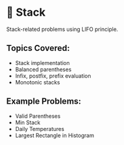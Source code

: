 # 📁 Stack

Stack-related problems using LIFO principle.

## Topics Covered:
- Stack implementation
- Balanced parentheses
- Infix, postfix, prefix evaluation
- Monotonic stacks

## Example Problems:
- Valid Parentheses
- Min Stack
- Daily Temperatures
- Largest Rectangle in Histogram
